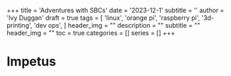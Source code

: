 +++
title = 'Adventures with SBCs'
date = '2023-12-1'
subtitle = ''
author = 'Ivy Duggan'
draft = true
tags = [
  'linux',
  'orange pi',
  'raspberry pi',
  '3d-printing',
  'dev ops',
]
header_img = ""
description = ""
subtitle = ""
header_img = ""
toc = true
categories = []
series = []
+++

# Impetus
